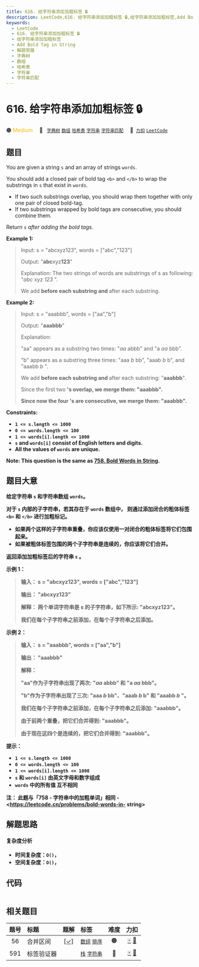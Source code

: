 ```yaml
---
title: 616. 给字符串添加加粗标签 🔒
description: LeetCode,616. 给字符串添加加粗标签 🔒,给字符串添加加粗标签,Add Bold Tag in String,解题思路,字典树,数组,哈希表,字符串,字符串匹配
keywords:
  - LeetCode
  - 616. 给字符串添加加粗标签 🔒
  - 给字符串添加加粗标签
  - Add Bold Tag in String
  - 解题思路
  - 字典树
  - 数组
  - 哈希表
  - 字符串
  - 字符串匹配
---
```


# 616. 给字符串添加加粗标签 🔒

🟠 <font color=#ffb800>Medium</font>&emsp; 🔖&ensp; [`字典树`](/tag/trie.md) [`数组`](/tag/array.md) [`哈希表`](/tag/hash-table.md) [`字符串`](/tag/string.md) [`字符串匹配`](/tag/string-matching.md)&emsp; 🔗&ensp;[`力扣`](https://leetcode.cn/problems/add-bold-tag-in-string) [`LeetCode`](https://leetcode.com/problems/add-bold-tag-in-string)

## 题目

You are given a string `s` and an array of strings `words`.

You should add a closed pair of bold tag `<b>` and `</b>` to wrap the
substrings in `s` that exist in `words`.

  * If two such substrings overlap, you should wrap them together with only one pair of closed bold-tag.
  * If two substrings wrapped by bold tags are consecutive, you should combine them.

Return `s` _after adding the bold tags_.



**Example 1:**

> Input: s = "abcxyz123", words = ["abc","123"]
> 
> Output: "<b>abc</b>xyz<b>123</b>"
> 
> Explanation: The two strings of words are substrings of s as following: "_abc_ xyz _123_ ".
> 
> We add <b> before each substring and </b> after each substring.

**Example 2:**

> Input: s = "aaabbb", words = ["aa","b"]
> 
> Output: "<b>aaabbb</b>"
> 
> Explanation: 
> 
> "aa" appears as a substring two times: "_aa_ abbb" and "a _aa_ bbb".
> 
> "b" appears as a substring three times: "aaa _b_ bb", "aaab _b_ b", and "aaabb _b_ ".
> 
> We add <b> before each substring and </b> after each substring: "<b>a<b>a</b>a</b><b>b</b><b>b</b><b>b</b>".
> 
> Since the first two <b>'s overlap, we merge them: "<b>aaa</b><b>b</b><b>b</b><b>b</b>".
> 
> Since now the four <b>'s are consecutive, we merge them: "<b>aaabbb</b>".

**Constraints:**

  * `1 <= s.length <= 1000`
  * `0 <= words.length <= 100`
  * `1 <= words[i].length <= 1000`
  * `s` and `words[i]` consist of English letters and digits.
  * All the values of `words` are **unique**.



**Note:** This question is the same as [758\. Bold Words in
String](https://leetcode.com/problems/bold-words-in-string/description/).


## 题目大意

给定字符串 `s` 和字符串数组 `words`。

对于 `s` 内部的子字符串，若其存在于 `words` 数组中， 则通过添加闭合的粗体标签 `<b>` 和 `</b>` 进行加粗标记。

  * 如果两个这样的子字符串重叠，你应该仅使用一对闭合的粗体标签将它们包围起来。
  * 如果被粗体标签包围的两个子字符串是连续的，你应该将它们合并。

返回添加加粗标签后的字符串 `s` 。



**示例 1：**

> 
> 
> 
> 
> 
> **输入：** s = "abcxyz123", words = ["abc","123"]
> 
> **输出：** "<b>abc</b>xyz<b>123</b>"
> 
> **解释：** 两个单词字符串是 s 的子字符串，如下所示: "abcxyz123"。
> 
> 我们在每个子字符串之前添加<b>，在每个子字符串之后添加</b>。
> 
> 

**示例 2：**

> 
> 
> 
> 
> 
> **输入：** s = "aaabbb", words = ["aa","b"]
> 
> **输出：** "<b>aaabbb</b>"
> 
> **解释：**
> 
> "aa"作为子字符串出现了两次: "_aa_ abbb" 和 "a _aa_ bbb"。
> 
> "b"作为子字符串出现了三次: "aaa _b_ bb"、"aaab _b_ b" 和 "aaabb _b_ "。
> 
> 我们在每个子字符串之前添加<b>，在每个子字符串之后添加</b>: "<b>a<b>a</b>a</b><b>b</b><b>b</b><b>b</b>"。
> 
> 由于前两个<b>重叠，把它们合并得到: "<b>aaa</b><b>b</b><b>b</b><b>b</b>"。
> 
> 由于现在这四个<b>是连续的，把它们合并得到: "<b>aaabbb</b>"。
> 
> 



**提示：**

  * `1 <= s.length <= 1000`
  * `0 <= words.length <= 100`
  * `1 <= words[i].length <= 1000`
  * `s` 和 `words[i]` 由英文字母和数字组成
  * `words` 中的所有值 **互不相同**



**注：** 此题与「758 - 字符串中的加粗单词」相同 - <https://leetcode.cn/problems/bold-words-in-
string>




## 解题思路

#### 复杂度分析

- **时间复杂度**：`O()`，
- **空间复杂度**：`O()`，

## 代码

```javascript

```

## 相关题目

<!-- prettier-ignore -->
| 题号 | 标题 | 题解 | 标签 | 难度 | 力扣 |
| :------: | :------ | :------: | :------ | :------: | :------: |
| 56 | 合并区间 | [[✓]](/problem/0056.md) |  [`数组`](/tag/array.md) [`排序`](/tag/sorting.md) | 🟠 | [🀄️](https://leetcode.cn/problems/merge-intervals) [🔗](https://leetcode.com/problems/merge-intervals) |
| 591 | 标签验证器 |  |  [`栈`](/tag/stack.md) [`字符串`](/tag/string.md) | 🔴 | [🀄️](https://leetcode.cn/problems/tag-validator) [🔗](https://leetcode.com/problems/tag-validator) |